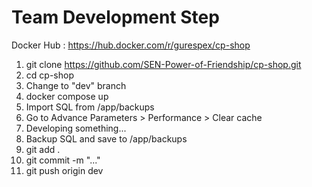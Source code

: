 # Team Development Step

Docker Hub : <https://hub.docker.com/r/gurespex/cp-shop>

1. git clone <https://github.com/SEN-Power-of-Friendship/cp-shop.git>
1. cd cp-shop
1. Change to "dev" branch
1. docker compose up
1. Import SQL from /app/backups
1. Go to Advance Parameters > Performance > Clear cache
1. Developing something...
1. Backup SQL and save to /app/backups
1. git add .
1. git commit -m "..."
1. git push origin dev

<!-- # ไม่ต้องไปสนใจข้างล่างทำแค่ Step ด้านบนพอ ถ้าจะ Dev เด้อ

---

# คู่มือการติดตั้ง College of Computing Shop

---

## วิธีการติดตั้ง

**Step 1** : ทำการสร้างไดเรกทอรี่เพื่อรองรับโปรเจคที่จะโคลนลง Local Repository

```bash
...
└── cp-shop
```

**Step 2** : ทำการโคลน Git Repository ลงในไดเรกทอรี่ที่สร้าง จากนั้นเปิด Terminal และพิมพ์คำสั่งดังนี้

```bash
# .../cp-shop
git clone https://github.com/SEN-Power-of-Friendship/CP-Shop.git
```

หลังจากที่โคลนแล้ว ในไดเรกทอรี่ /cp-shop จะมีโฟลเดอร์ไฟล์ดังนี้

```bash
...
└── cp-shop
    ├── .git
    ├── assets # Store images, logo etc.
    ├── dev-docs
    │   └── ... # Stored Document file such as Sprint Backlog, UAT, ADAPT Blueprint about each sprint.
    ├── tests
    │   └── playwright # A testing folder with Playwright (Browser Automated Test)
    │       └── ... # Stored Testing files
    ├── .gitignore
    ├── docker-compose.yml
    ├── Dockerfile
    └── README.md
```

**Step 3** : ทำการพิมพ์คำสั่งดังนี้ใน Terminal เพื่อทำการสร้าง Container ด้วย docker-compose.yml

```bash
# .../cp-shop
docker compose up
```

หลังจากที่ใช้คำสั่งดังกล่าวแล้ว ในไดเรกทอรี่ /cp-shop จะมีโฟลเดอร์ไฟล์ดังนี้

```bash
...
└── cp-shop
    ├── .git
    ├── app
    │   ├── img # Stored all images
    │   ├── modules
    │   │   └── testModule
    │   │       └── ... # Stored Development Modules for Prestashop
    │   └── themes
    │       └── myTheme
    │           └── ... # Stored Development Themes for Prestashop
    ├── assets
    ├── dev-docs
    │   └── ... # Stored Document file such as Sprint Backlog, UAT, ADAPT Blueprint about each sprint.
    ├── tests
    │   └── playwright
    │       └── ...
    ├── .gitignore
    ├── docker-compose.yml
    ├── Dockerfile
    └── README.md
```

**Step 4** : ทำการเปิด Browser ไปที่ <http://localhost:8080/installation>

. . . -->

